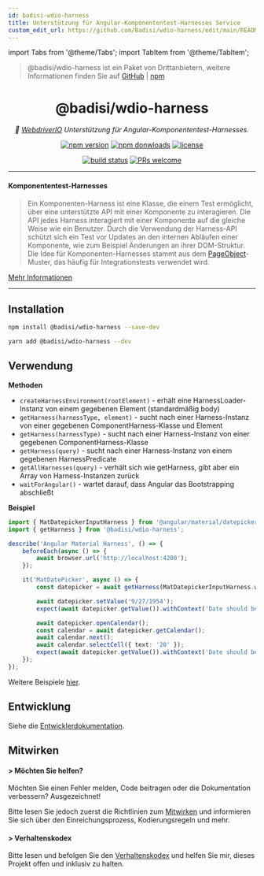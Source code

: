 ```yaml
---
id: badisi-wdio-harness
title: Unterstützung für Angular-Komponententest-Harnesses Service
custom_edit_url: https://github.com/Badisi/wdio-harness/edit/main/README.md
---
```


import Tabs from '@theme/Tabs';
import TabItem from '@theme/TabItem';

> @badisi/wdio-harness ist ein Paket von Drittanbietern, weitere Informationen finden Sie auf [GitHub](https://github.com/Badisi/wdio-harness) | [npm](https://www.npmjs.com/package/@badisi/wdio-harness)
<h1 align="center">
    @badisi/wdio-harness
</h1>

<p align="center">
    <i>🔬 <a href="https://webdriver.io" alt="wdio">WebdriverIO</a> Unterstützung für Angular-Komponententest-Harnesses.</i><br/>
</p>

<p align="center">
    <a href="https://www.npmjs.com/package/@badisi/wdio-harness">
        <img src="https://img.shields.io/npm/v/@badisi/wdio-harness.svg?color=blue&logo=npm" alt="npm version" /></a>
    <a href="https://npmcharts.com/compare/@badisi/wdio-harness?minimal=true">
        <img src="https://img.shields.io/npm/dw/@badisi/wdio-harness.svg?color=7986CB&logo=npm" alt="npm donwloads" /></a>
    <a href="https://github.com/badisi/wdio-harness/blob/main/LICENSE">
        <img src="https://img.shields.io/npm/l/@badisi/wdio-harness.svg?color=ff69b4" alt="license" /></a>
</p>

<p align="center">
    <a href="https://github.com/Badisi/wdio-harness/actions/workflows/ci_tests.yml">
        <img src="https://github.com/Badisi/wdio-harness/actions/workflows/ci_tests.yml/badge.svg" alt="build status" /></a>
    <a href="https://github.com/badisi/wdio-harness/blob/main/CONTRIBUTING.md#-submitting-a-pull-request-pr">
        <img src="https://img.shields.io/badge/PRs-welcome-brightgreen.svg" alt="PRs welcome" /></a>
</p>

<hr/>

#### Komponententest-Harnesses

> Ein Komponenten-Harness ist eine Klasse, die einem Test ermöglicht, über eine unterstützte API mit einer Komponente zu interagieren. Die API jedes Harness interagiert mit einer Komponente auf die gleiche Weise wie ein Benutzer. Durch die Verwendung der Harness-API schützt sich ein Test vor Updates an den internen Abläufen einer Komponente, wie zum Beispiel Änderungen an ihrer DOM-Struktur. Die Idee für Komponenten-Harnesses stammt aus dem [PageObject](https://martinfowler.com/bliki/PageObject.html)-Muster, das häufig für Integrationstests verwendet wird.

[Mehr Informationen](https://material.angular.io/cdk/test-harnesses/overview)

<hr/>

## Installation

```sh
npm install @badisi/wdio-harness --save-dev
```

```sh
yarn add @badisi/wdio-harness --dev
```


## Verwendung

__Methoden__

- `createHarnessEnvironment(rootElement)` - erhält eine HarnessLoader-Instanz von einem gegebenen Element (standardmäßig body)
- `getHarness(harnessType, element)` - sucht nach einer Harness-Instanz von einer gegebenen ComponentHarness-Klasse und Element
- `getHarness(harnessType)` - sucht nach einer Harness-Instanz von einer gegebenen ComponentHarness-Klasse
- `getHarness(query)` - sucht nach einer Harness-Instanz von einem gegebenen HarnessPredicate
- `getAllHarnesses(query)` - verhält sich wie getHarness, gibt aber ein Array von Harness-Instanzen zurück
- `waitForAngular()` - wartet darauf, dass Angular das Bootstrapping abschließt

__Beispiel__

```ts
import { MatDatepickerInputHarness } from '@angular/material/datepicker/testing';
import { getHarness } from '@badisi/wdio-harness';

describe('Angular Material Harness', () => {
    beforeEach(async () => {
        await browser.url('http://localhost:4200');
    });

    it('MatDatePicker', async () => {
        const datepicker = await getHarness(MatDatepickerInputHarness.with({ selector: '#demo-datepicker-input' }));

        await datepicker.setValue('9/27/1954');
        expect(await datepicker.getValue()).withContext('Date should be 9/27/1954').toBe('9/27/1954');

        await datepicker.openCalendar();
        const calendar = await datepicker.getCalendar();
        await calendar.next();
        await calendar.selectCell({ text: '20' });
        expect(await datepicker.getValue()).withContext('Date should be 10/20/1954').toBe('10/20/1954');
    });
});
```

Weitere Beispiele [hier][examples].


## Entwicklung

Siehe die [Entwicklerdokumentation][developer].


## Mitwirken

#### > Möchten Sie helfen?

Möchten Sie einen Fehler melden, Code beitragen oder die Dokumentation verbessern? Ausgezeichnet!

Bitte lesen Sie jedoch zuerst die Richtlinien zum [Mitwirken][contributing] und informieren Sie sich über den Einreichungsprozess, Kodierungsregeln und mehr.

#### > Verhaltenskodex

Bitte lesen und befolgen Sie den [Verhaltenskodex][codeofconduct] und helfen Sie mir, dieses Projekt offen und inklusiv zu halten.




[developer]: https://github.com/badisi/wdio-harness/blob/main/DEVELOPER.md
[contributing]: https://github.com/badisi/wdio-harness/blob/main/CONTRIBUTING.md
[codeofconduct]: https://github.com/badisi/wdio-harness/blob/main/CODE_OF_CONDUCT.md
[examples]: https://github.com/badisi/wdio-harness/blob/main/projects/tests-e2e/harness.e2e.ts